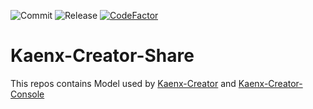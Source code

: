 ![Commit](https://badgen.net/github/last-commit/openknx/kaenx-creator-share)
![Release](https://badgen.net/github/release/openknx/kaenx-creator-share)
[![CodeFactor](https://www.codefactor.io/repository/github/openknx/kaenx-creator-share/badge)](https://www.codefactor.io/repository/github/openknx/kaenx-creator-share)

# Kaenx-Creator-Share
This repos contains Model used by [Kaenx-Creator](https://github.com/OpenKNX/Kaenx-Creator) and [Kaenx-Creator-Console](https://github.com/OpenKNX/Kaenx-Creator-Console)